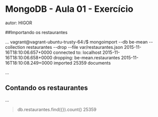 # MongoDB - Aula 01 - Exercício
autor: HIGOR

##Importando os restaurantes

...
vagrant@vagrant-ubuntu-trusty-64:/$ mongoimport --db be-mean --collection restaurantes --drop --file var/restaurantes.json 
2015-11-16T18:10:06.657+0000    connected to: localhost
2015-11-16T18:10:06.658+0000    dropping: be-mean.restaurantes
2015-11-16T18:10:08.249+0000    imported 25359 documents

...

## Contando os restaurantes

...
> db.restaurantes.find({}).count()
25359

